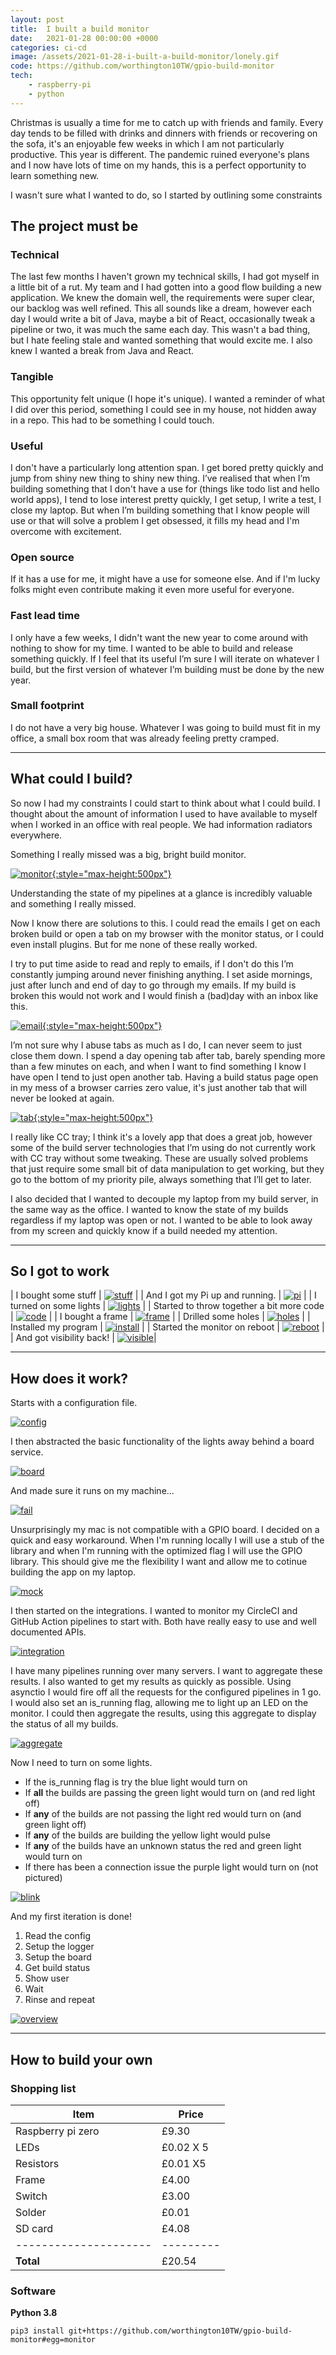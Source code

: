 ```yaml
---
layout: post
title:  I built a build monitor
date:   2021-01-28 00:00:00 +0000
categories: ci-cd
image: /assets/2021-01-28-i-built-a-build-monitor/lonely.gif
code: https://github.com/worthington10TW/gpio-build-monitor
tech: 
    - raspberry-pi
    - python
---
```


Christmas is usually a time for me to catch up with friends and family. Every day tends to be filled with drinks and dinners with friends or recovering on the sofa, it's an enjoyable few weeks in which I am not particularly productive. This year is different. The pandemic ruined everyone's plans and I now have lots of time on my hands, this is a perfect opportunity to learn something new.

<!--more-->

I wasn't sure what I wanted to do, so I started by outlining some constraints

## The project must be

### Technical

The last few months I haven't grown my technical skills, I had got myself in a little bit of a rut. My team and I had gotten into a good flow building a new application. We knew the domain well, the requirements were super clear, our backlog was well refined. This all sounds like a dream, however each day I would write a bit of Java, maybe a bit of React, occasionally tweak a pipeline or two, it was much the same each day. This wasn't a bad thing, but I hate feeling stale and wanted something that would excite me. I also knew I wanted a break from Java and React.

### Tangible

This opportunity felt unique (I hope it's unique). I wanted a reminder of what I did over this period, something I could see in my house, not hidden away in a repo. This had to be something I could touch.

### Useful

I don't have a particularly long attention span. I get bored pretty quickly and jump from shiny new thing to shiny new thing. I’ve realised that when I’m building something that I don't have a use for (things like todo list and hello world apps), I tend to lose interest pretty quickly, I get setup, I write a test, I close my laptop. But when I’m building something that I know people will use or that will solve a problem I get obsessed, it fills my head and I'm overcome with excitement.

### Open source

If it has a use for me, it might have a use for someone else. And if I'm lucky folks might even contribute making it even more useful for everyone. 

### Fast lead time

I only have a few weeks, I didn't want the new year to come around with nothing to show for my time. I wanted to be able to build and release something quickly. If I feel that its useful I’m sure I will iterate on whatever I build, but the first version of whatever I’m building must be done by the new year.

### Small footprint 

I do not have a very big house. Whatever I was going to build must fit in my office, a small box room that was already feeling pretty cramped.

<hr/>

## What could I build? 

So now I had my constraints I could start to think about what I could build. I thought about the amount of information I used to have available to myself when I worked in an office with real people. We had information radiators everywhere. 

Something I really missed was a big, bright build monitor.

[![monitor](/assets/2021-01-28-i-built-a-build-monitor/monitor.webp){:style="max-height:500px"}](/assets/2021-01-28-i-built-a-build-monitor/monitor.webp)

Understanding the state of my pipelines at a glance is incredibly valuable and something I really missed.

Now I know there are solutions to this. I could read the emails I get on each broken build or open a tab on my browser with the monitor status, or I could even install plugins. But for me none of these really worked.

I try to put time aside to read and reply to emails, if I don't do this I’m constantly jumping around never finishing anything. I set aside mornings, just after lunch and end of day to go through my emails. If my build is broken this would not work and I would finish a (bad)day with an inbox like this.

[![email](/assets/2021-01-28-i-built-a-build-monitor/email.webp){:style="max-height:500px"}](/assets/2021-01-28-i-built-a-build-monitor/email.webp)

I’m not sure why I abuse tabs as much as I do, I can never seem to just close them down. I spend a day opening tab after tab, barely spending more than a few minutes on each, and when I want to find something I know I have open I tend to just open another tab. Having a build status page open in my mess of a browser carries zero value, it's just another tab that will never be looked at again.

[![tab](/assets/2021-01-28-i-built-a-build-monitor/tab.webp){:style="max-height:500px"}](/assets/2021-01-28-i-built-a-build-monitor/tab.webp)

I really like CC tray; I think it's a lovely app that does a great job, however some of the build server technologies that I’m using do not currently work with CC tray without some tweaking. These are usually solved problems that just require some small bit of data manipulation to get working, but they go to the bottom of my priority pile, always something that I’ll get to later.

I also decided that I wanted to decouple my laptop from my build server, in the same way as the office. I wanted to know the state of my builds regardless if my laptop was open or not. I wanted to be able to look away from my screen and quickly know if a build needed my attention.

<hr/>

## So I got to work 

| I bought some stuff                    | [![stuff](/assets/2021-01-28-i-built-a-build-monitor/stuff.webp)](/assets/2021-01-28-i-built-a-build-monitor/stuff.webp)     |
| And I got my Pi up and running.           | [![pi](/assets/2021-01-28-i-built-a-build-monitor/start-pi.webp)](/assets/2021-01-28-i-built-a-build-monitor/start-pi.webp) |
| I turned on some lights                   | [![lights](/assets/2021-01-28-i-built-a-build-monitor/lights.webp)](/assets/2021-01-28-i-built-a-build-monitor/lights.webp)  |
| Started to throw together a bit more code | [![code](/assets/2021-01-28-i-built-a-build-monitor/code.webp)](/assets/2021-01-28-i-built-a-build-monitor/code.webp)     |
| I bought a frame                          | [![frame](/assets/2021-01-28-i-built-a-build-monitor/frame.webp)](/assets/2021-01-28-i-built-a-build-monitor/frame.webp)     |
| Drilled some holes                        | [![holes](/assets/2021-01-28-i-built-a-build-monitor/holes.webp)](/assets/2021-01-28-i-built-a-build-monitor/holes.webp)     |
| Installed my program                      | [![install](/assets/2021-01-28-i-built-a-build-monitor/install.webp)](assets/2021-01-28-i-built-a-build-monitor/install.webp)     |
| Started the monitor on reboot             | [![reboot](/assets/2021-01-28-i-built-a-build-monitor/reboot.webp)](/assets/2021-01-28-i-built-a-build-monitor/reboot.webp) |
| And got visibility back!                  | [![visible](/assets/2021-01-28-i-built-a-build-monitor/visible.webp)](/assets/2021-01-28-i-built-a-build-monitor/visible.webp)|

<hr/>

## How does it work?

Starts with a configuration file.

[![config](/assets/2021-01-28-i-built-a-build-monitor/config.webp)](/assets/2021-01-28-i-built-a-build-monitor/config.webp)

I then abstracted the basic functionality of the lights away behind a board service.

[![board](/assets/2021-01-28-i-built-a-build-monitor/board.webp)](/assets/2021-01-28-i-built-a-build-monitor/board.webp)

And made sure it runs on my machine...

[![fail](/assets/2021-01-28-i-built-a-build-monitor/fail.webp)](/assets/2021-01-28-i-built-a-build-monitor/fail.webp)

Unsurprisingly my mac is not compatible with a GPIO board. I decided on a quick and easy workaround. When I'm running locally I will use a stub of the library and when I'm running with the optimized flag I will use the GPIO library. This should give me the flexibility I want and allow me to cotinue building the app on my laptop.

[![mock](/assets/2021-01-28-i-built-a-build-monitor/mock.webp)](/assets/2021-01-28-i-built-a-build-monitor/mock.webp)

I then started on the integrations. I wanted to monitor my CircleCI and GitHub Action pipelines to start with. Both have really easy to use and well documented APIs.

[![integration](/assets/2021-01-28-i-built-a-build-monitor/gha-integration.webp)](/assets/2021-01-28-i-built-a-build-monitor/gha-integration.webp)

I have many pipelines running over many servers. I want to aggregate these results. I also wanted to get my results as quickly as possible. Using asynctio I would fire off all the requests for the configured pipelines in 1 go. I would also set an is_running flag, allowing me to light up an LED on the monitor. I could then aggregate the results, using this aggregate to display the status of all my builds.  

[![aggregate](/assets/2021-01-28-i-built-a-build-monitor/aggregate.webp)](/assets/2021-01-28-i-built-a-build-monitor/aggregate.webp)

Now I need to turn on some lights.

- If the is_running flag is try the blue light would turn on
- If **all** the builds are passing the green light would turn on (and red light off)
- If **any** of the builds are not passing the light red would turn on (and green light off)
- If **any** of the builds are building the yellow light would pulse
- If **any** of the builds have an unknown status the red and green light would turn on
- If there has been a connection issue the purple light would turn on (not pictured)

[![blink](/assets/2021-01-28-i-built-a-build-monitor/blink.webp)](/assets/2021-01-28-i-built-a-build-monitor/blink.webp)

And my first iteration is done! 

1. Read the config
2. Setup the logger
3. Setup the board
4. Get build status
5. Show user 
6. Wait
7. Rinse and repeat

[![overview](/assets/2021-01-28-i-built-a-build-monitor/overview.webp)](/assets/2021-01-28-i-built-a-build-monitor/overview.webp)

<hr/>

## How to build your own

### Shopping list

| Item                  | Price     |
| --------------------- | --------- |
| Raspberry pi zero     | £9.30     |
| LEDs                  | £0.02 X 5 |
| Resistors             | £0.01 X5  |
| Frame                 | £4.00     |
| Switch                | £3.00     |
| Solder                | £0.01     |
| SD card               | £4.08     |
| --------------------- | --------- |
| **Total**             | £20.54    |

### Software

**Python 3.8**

`pip3 install git+https://github.com/worthington10TW/gpio-build-monitor#egg=monitor`

